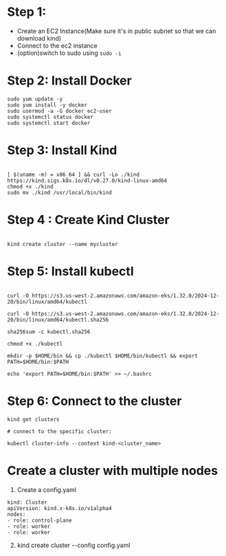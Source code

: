 # Step 1:
 -  Create an EC2 Instance(Make sure it's in public subnet so that we can download kind)
 -  Connect to the ec2 instance
 -  (option)switch to sudo using `sudo -i `

# Step 2: Install Docker

```
sudo yum update -y
sudo yum install -y docker
sudo usermod -a -G docker ec2-user
sudo systemctl status docker
sudo systemctl start docker
```

# Step 3: Install Kind

```

[ $(uname -m) = x86_64 ] && curl -Lo ./kind https://kind.sigs.k8s.io/dl/v0.27.0/kind-linux-amd64
chmod +x ./kind
sudo mv ./kind /usr/local/bin/kind

```

# Step 4 : Create Kind Cluster

```

kind create cluster --name mycluster

```

# Step 5: Install kubectl

```

curl -O https://s3.us-west-2.amazonaws.com/amazon-eks/1.32.0/2024-12-20/bin/linux/amd64/kubectl

curl -O https://s3.us-west-2.amazonaws.com/amazon-eks/1.32.0/2024-12-20/bin/linux/amd64/kubectl.sha256

sha256sum -c kubectl.sha256

chmod +x ./kubectl

mkdir -p $HOME/bin && cp ./kubectl $HOME/bin/kubectl && export PATH=$HOME/bin:$PATH

echo 'export PATH=$HOME/bin:$PATH' >> ~/.bashrc
```

# Step 6: Connect to the cluster

```
kind get clusters

# connect to the specific cluster:

kubectl cluster-info --context kind-<cluster_name>

```

# Create a cluster with multiple nodes
1. Create a config.yaml

```
kind: Cluster
apiVersion: kind.x-k8s.io/v1alpha4
nodes:
- role: control-plane
- role: worker
- role: worker

```

2. kind create cluster --config config.yaml
   
